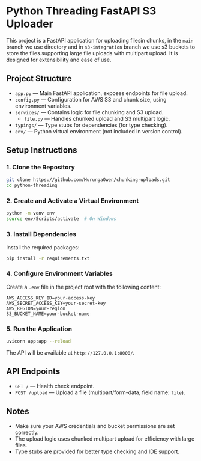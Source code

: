 # Python Threading FastAPI S3 Uploader

This project is a FastAPI application for uploading filesin chunks, in the `main` branch we use directory and in `s3-integration` branch we use s3 buckets to store the files.supporting large file uploads with multipart upload. It is designed for extensibility and ease of use.

## Project Structure

- `app.py` — Main FastAPI application, exposes endpoints for file upload.
- `config.py` — Configuration for AWS S3 and chunk size, using environment variables.
- `services/` — Contains logic for file chunking and S3 upload.
  - `file.py` — Handles chunked upload and S3 multipart logic.
- `typings/` — Type stubs for dependencies (for type checking).
- `env/` — Python virtual environment (not included in version control).

## Setup Instructions

### 1. Clone the Repository
```bash
git clone https://github.com/MurungaOwen/chunking-uploads.git
cd python-threading
```

### 2. Create and Activate a Virtual Environment
```bash
python -m venv env
source env/Scripts/activate  # On Windows
```

### 3. Install Dependencies
Install the required packages:
```bash
pip install -r requirements.txt
```

### 4. Configure Environment Variables
Create a `.env` file in the project root with the following content:
```
AWS_ACCESS_KEY_ID=your-access-key
AWS_SECRET_ACCESS_KEY=your-secret-key
AWS_REGION=your-region
S3_BUCKET_NAME=your-bucket-name
```

### 5. Run the Application
```bash
uvicorn app:app --reload
```

The API will be available at `http://127.0.0.1:8000/`.

## API Endpoints

- `GET /` — Health check endpoint.
- `POST /upload` — Upload a file (multipart/form-data, field name: `file`).

## Notes
- Make sure your AWS credentials and bucket permissions are set correctly.
- The upload logic uses chunked multipart upload for efficiency with large files.
- Type stubs are provided for better type checking and IDE support.
